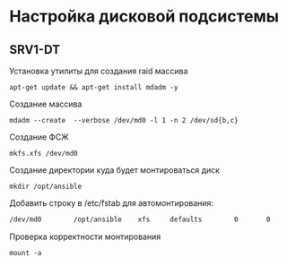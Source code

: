 # Настройка дисковой подсистемы
## SRV1-DT
Установка утилиты для создания raid массива
```
apt-get update && apt-get install mdadm -y
```
Создание массива
```
mdadm --create  --verbose /dev/md0 -l 1 -n 2 /dev/sd{b,c}
```
Создание ФСЖ
```
mkfs.xfs /dev/md0
```
Создание директории куда будет монтироваться диск
```
mkdir /opt/ansible
```
Добавить строку в /etc/fstab для автомонтирования:
``` bash
/dev/md0        /opt/ansible    xfs     defaults        0       0
``` 
Проверка корректности монтирования
```
mount -a
```
